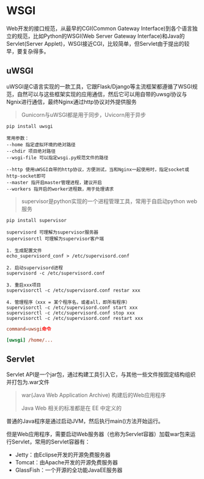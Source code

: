 # WSGI

Web开发的接口规范，从最早的CGI(Common Gateway Interface)到各个语言独立的规范，比如Python的WSGI(Web Server Gateway Interface)和Java的Servlet(Server Applet)，WSGI接近CGI，比较简单，但Servlet由于提出的较早，要复杂得多。

## uWSGI

uWSGI是C语言实现的一款工具，它跟Flask/Django等主流框架都遵循了WSGI规范，自然可以与这些框架实现的应用通信，然后它可以用自带的uwsgi协议与Ngnix进行通信，最终Nginx通过http协议对外提供服务

> Gunicorn与uWSGI都是用于同步，Uvicorn用于异步

```text
pip install uwsgi

常用参数：
--home 指定虚拟环境的绝对路径
--chdir 项目绝对路径
--wsgi-file 可以指定wsgi.py规范文件的路径

--http 使用uWSGI自带的http协议，方便测试，当和Nginx一起使用时，指定socket或http-socket即可
--master 指开启master管理进程，建议开启
--workers 指开启的worker进程数，用于处理请求
```

> supervisor是python实现的一个进程管理工具，常用于自启动python web服务

```text
pip install supervisor

supervisord 可理解为supervisor服务器
supervisorctl 可理解为supervisor客户端

1. 生成配置文件
echo_supervisord_conf > /etc/supervisord.conf

2. 启动supervisord进程
supervisord -c /etc/supervisord.conf

3. 重启xxx项目
supervisorctl -c /etc/supervisord.conf restar xxx

4. 管理程序（xxx = 某个程序名，或者all，即所有程序）
supervisorctl -c /etc/supervisord.conf start xxx
supervisorctl -c /etc/supervisord.conf stop xxx
supervisorctl -c /etc/supervisord.conf restart xxx
```

```supervisord.conf
command=uwsgi命令
```

```uwsgi.ini
[uwsgi] /home/...
```

## Servlet

Servlet API是一个jar包，通过构建工具引入它，与其他一些文件按固定结构组织并打包为.war文件

> war(Java Web Application Archive) 构建后的Web应用程序
>
> Java Web 相关的标准都是在 EE 中定义的

普通的Java程序是通过启动JVM，然后执行main()方法开始运行。

但是Web应用程序，需要启动Web服务器（也称为Servlet容器）加载war包来运行Servlet，常用的Servlet容器有：

- Jetty：由Eclipse开发的开源免费服务器
- Tomcat：由Apache开发的开源免费服务器
- GlassFish：一个开源的全功能JavaEE服务器

